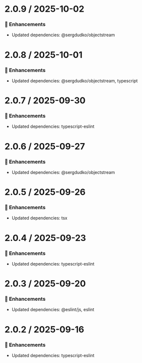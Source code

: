 # 2.0.9 / 2025-10-02

### :tada: Enhancements
- Updated dependencies: @sergdudko/objectstream

# 2.0.8 / 2025-10-01

### :tada: Enhancements
- Updated dependencies: @sergdudko/objectstream, typescript

# 2.0.7 / 2025-09-30

### :tada: Enhancements
- Updated dependencies: typescript-eslint

# 2.0.6 / 2025-09-27

### :tada: Enhancements
- Updated dependencies: @sergdudko/objectstream

# 2.0.5 / 2025-09-26

### :tada: Enhancements
- Updated dependencies: tsx

# 2.0.4 / 2025-09-23

### :tada: Enhancements
- Updated dependencies: typescript-eslint

# 2.0.3 / 2025-09-20

### :tada: Enhancements
- Updated dependencies: @eslint/js, eslint

# 2.0.2 / 2025-09-16

### :tada: Enhancements
- Updated dependencies: typescript-eslint

